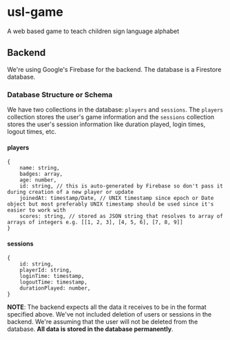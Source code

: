 # usl-game

A web based game to teach children sign language alphabet

## Backend

We're using Google's Firebase for the backend. The database is a Firestore database.

### Database Structure or Schema

We have two collections in the database: `players` and `sessions`. The `players` collection stores the user's game information and the `sessions` collection stores the user's session information like duration played, login times, logout times, etc.

#### players

```
{
    name: string,
    badges: array,
    age: number,
    id: string, // this is auto-generated by Firebase so don't pass it during creation of a new player or update
    joinedAt: timestamp/Date, // UNIX timestamp since epoch or Date object but most preferably UNIX timestamp should be used since it's easier to work with
    scores: string, // stored as JSON string that resolves to array of arrays of integers e.g. [[1, 2, 3], [4, 5, 6], [7, 8, 9]]
}
```

#### sessions

```
{
    id: string,
    playerId: string,
    loginTime: timestamp,
    logoutTime: timestamp,
    durationPlayed: number,
}
```

**NOTE**: The backend expects all the data it receives to be in the format specified above. We've not included deletion of users or sessions in the backend. We're assuming that the user will not be deleted from the database. **All data is stored in the database permanently**.
